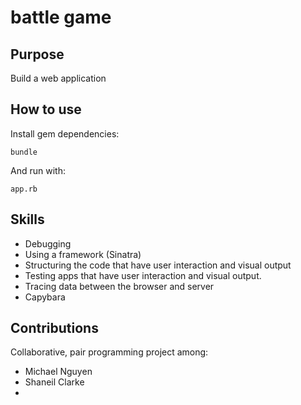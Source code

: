 # battle game

## Purpose
Build a web application

## How to use

Install gem dependencies: 
```
bundle
```

And run with:
```
app.rb
```

## Skills
* Debugging
* Using a framework (Sinatra)
* Structuring the code that have user interaction and visual output
* Testing apps that have user interaction and visual output.
* Tracing data between the browser and server
* Capybara

## Contributions
Collaborative, pair programming project among:
* Michael Nguyen
* Shaneil Clarke
* 
